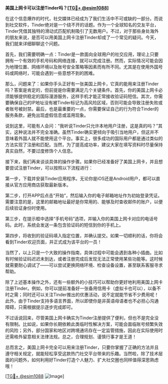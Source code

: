 **美国上网卡可以注册Tinder吗？[[TG💪+ @esim1088](https://t.me/s/esim1088)]**

在这个信息爆炸的时代，社交媒体已经成为了我们生活中不可或缺的一部分。而说到社交软件，Tinder绝对是一个绕不开的话题。作为一个全球知名的交友平台，Tinder凭借其独特的滑动式匹配机制吸引了无数用户。不过，对于那些身处海外的朋友来说，是否可以用美国上网卡注册Tinder却成了一个常见的疑问。今天，我们就来详细聊聊这个问题。

首先，我们需要明确一点：Tinder是一款面向全球用户的社交应用，理论上只要拥有一个有效的手机号码和网络连接，就可以完成注册。然而，实际情况可能会因为地理位置、网络环境以及账号安全策略等因素而有所不同。尤其是在使用外国号码或网络时，可能会遇到一些意想不到的困难。

那么，问题来了：如果你手头正好有一张美国上网卡，它真的能用来注册Tinder吗？答案是肯定的，但前提是你需要满足几个关键条件。首先，你的美国上网卡必须能够提供稳定的国际漫游服务，这样手机才能正常接收验证码短信。其次，你需要确保自己的IP地址没有被Tinder标记为高风险区域，否则可能会导致注册失败或者账号被封禁。最后，也是最重要的一点，你需要保证自己的行为符合Tinder的服务条款，避免出现虚假信息或滥用现象。

说到这里，可能有人会问：“我听说Tinder只允许本地用户注册，这是真的吗？”其实，这种说法并不完全准确。虽然Tinder确实更倾向于吸引当地用户，但这并不意味着外国人就不能使用这个平台。事实上，很多成功的国际用户都是通过类似的方法实现了注册和匹配。当然，为了提高成功率，建议大家在填写资料时尽量保持真实自然，不要过度修饰个人信息。

接下来，我们再来谈谈具体的操作步骤。如果你已经准备好了美国上网卡，并且想要尝试注册Tinder，可以按照以下流程进行：

第一步，下载并安装Tinder应用程序。无论你是iOS还是Android用户，都可以直接从官方应用商店获取最新版本。

第二步，打开APP后点击“开始”，然后输入你的电子邮箱地址作为初始登录凭证。需要注意的是，这里的邮箱地址最好是你常用的、能够及时查收邮件的账户，以便后续验证身份时使用。

第三步，在提示框中选择“手机号码”选项，并输入你的美国上网卡对应的电话号码。此时，系统会发送一条包含验证码的短信到你的手机上。

第四步，将收到的验证码填入指定位置，并确认提交。如果一切顺利的话，你将会看到Tinder欢迎页面，并正式成为该平台的一员！

当然了，以上只是一个大致的操作指南，具体过程中可能会遇到各种小插曲。比如有时候验证码迟迟未到达，或者注册完成后发现无法正常使用某些功能等。这时候就需要耐心调试了——可以尝试更换网络环境、检查设备设置，甚至联系客服寻求帮助。

除了上述基本操作之外，还有一些额外的小技巧可以帮助你更好地利用美国上网卡注册Tinder。例如，你可以提前准备好一张备用信用卡（虚拟卡也可以），以备不时之需；同时还可以关注Tinder推出的优惠活动，说不定就能节省不少费用呢！此外，由于Tinder支持多语言界面，所以即使你是非英语母语者也不必担心沟通障碍，只需根据提示逐步完成即可。

不过话说回来，尽管美国上网卡确实为Tinder注册提供了便利，但也不是完全没有限制。比如说，如果你长期依赖此类临时性解决方案，可能会面临账号频繁失效的风险；另外，部分国家和地区对跨境通讯存在一定监管措施，因此在实际使用时还需格外留意相关法律法规。总之，合理规划、谨慎行事才是王道！

总而言之，美国上网卡完全可以用来注册Tinder，只要你掌握了正确的方法并且遵守相关规定，就能轻松享受这款热门社交平台带来的乐趣。当然啦，除了技术层面的问题外，如何利用好Tinder打造个人魅力、扩大社交圈也同样值得深思熟虑哦！

[[TG💪+ @esim1088](https://t.me/s/esim1088) ![Image](https://i.postimg.cc/4NQfJmqS/Snipaste-2025-05-13-00-14-12.png)]